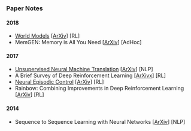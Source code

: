 ### Paper Notes

#### 2018

- [World Models](world-models.md) [[ArXiv](https://arxiv.org/abs/1803.10122v3)] [RL]
- MemGEN: Memory is All You Need [[ArXiv](http://arxiv.org/abs/1803.11203v1)] [AdHoc]

#### 2017

- [Unsupervised Neural Machine Translation](unsupervised-neural-machine-translation.md) [[ArXiv](https://arxiv.org/abs/1710.11041)] [NLP]
- A Brief Survey of Deep Reinforcement Learning [[ArXivx](http://arxiv.org/abs/1708.05866v2)] [RL]
- [Neural Episodic Control](neural-episodic-control.md) [[ArXiv](https://arxiv.org/abs/1703.01988)] [RL]
- Rainbow: Combining Improvements in Deep Reinforcement Learning [[ArXiv](http://arxiv.org/abs/1710.02298v1)] [RL]

#### 2014

- Sequence to Sequence Learning with Neural Networks [[ArXiv](https://arxiv.org/abs/1409.3215v3)] [NLP]
